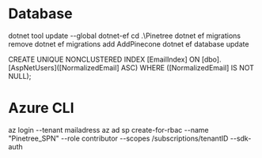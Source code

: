 # Database 
dotnet tool update --global dotnet-ef
cd .\Pinetree
dotnet ef migrations remove
dotnet ef migrations add AddPinecone
dotnet ef database update

CREATE UNIQUE NONCLUSTERED INDEX [EmailIndex]
    ON [dbo].[AspNetUsers]([NormalizedEmail] ASC) WHERE ([NormalizedEmail] IS NOT NULL);

# Azure CLI
az login --tenant mailadress
az ad sp create-for-rbac --name "Pinetree_SPN" --role contributor --scopes /subscriptions/tenantID --sdk-auth

